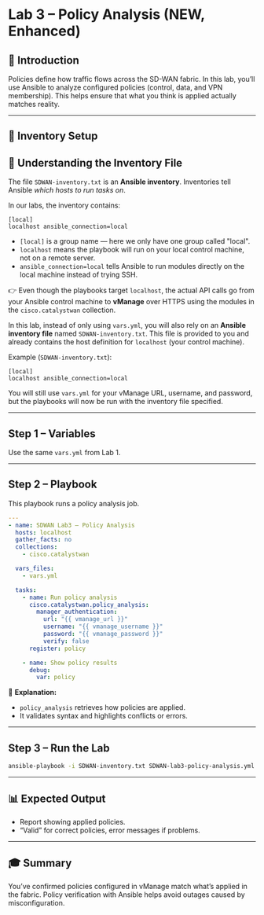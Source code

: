 # Lab 3 – Policy Analysis (NEW, Enhanced)

## 📘 Introduction
Policies define how traffic flows across the SD-WAN fabric. In this lab, you’ll use Ansible to analyze configured policies (control, data, and VPN membership). This helps ensure that what you think is applied actually matches reality.

---

## 📂 Inventory Setup
## 🔎 Understanding the Inventory File

The file `SDWAN-inventory.txt` is an **Ansible inventory**. Inventories tell Ansible *which hosts to run tasks on*.

In our labs, the inventory contains:
```
[local]
localhost ansible_connection=local
```

- `[local]` is a group name — here we only have one group called "local".  
- `localhost` means the playbook will run on your local control machine, not on a remote server.  
- `ansible_connection=local` tells Ansible to run modules directly on the local machine instead of trying SSH.

👉 Even though the playbooks target `localhost`, the actual API calls go from your Ansible control machine to **vManage** over HTTPS using the modules in the `cisco.catalystwan` collection.


In this lab, instead of only using `vars.yml`, you will also rely on an **Ansible inventory file** named `SDWAN-inventory.txt`.
This file is provided to you and already contains the host definition for `localhost` (your control machine).

Example (`SDWAN-inventory.txt`):
```
[local]
localhost ansible_connection=local
```
You will still use `vars.yml` for your vManage URL, username, and password, but the playbooks will now be run with the inventory file specified.

---

## Step 1 – Variables
Use the same `vars.yml` from Lab 1.

---

## Step 2 – Playbook
This playbook runs a policy analysis job.

```yaml
---
- name: SDWAN Lab3 — Policy Analysis
  hosts: localhost
  gather_facts: no
  collections:
    - cisco.catalystwan

  vars_files:
    - vars.yml

  tasks:
    - name: Run policy analysis
      cisco.catalystwan.policy_analysis:
        manager_authentication:
          url: "{{ vmanage_url }}"
          username: "{{ vmanage_username }}"
          password: "{{ vmanage_password }}"
          verify: false
      register: policy

    - name: Show policy results
      debug:
        var: policy
```

🔎 **Explanation:**  
- `policy_analysis` retrieves how policies are applied.  
- It validates syntax and highlights conflicts or errors.

---

## Step 3 – Run the Lab
```bash
ansible-playbook -i SDWAN-inventory.txt SDWAN-lab3-policy-analysis.yml
```

---

## 📊 Expected Output
- Report showing applied policies.  
- “Valid” for correct policies, error messages if problems.

---

## 🎓 Summary
You’ve confirmed policies configured in vManage match what’s applied in the fabric. Policy verification with Ansible helps avoid outages caused by misconfiguration.
